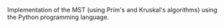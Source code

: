 Implementation of the MST (using Prim's and Kruskal's algorithms) using the Python programming language.
